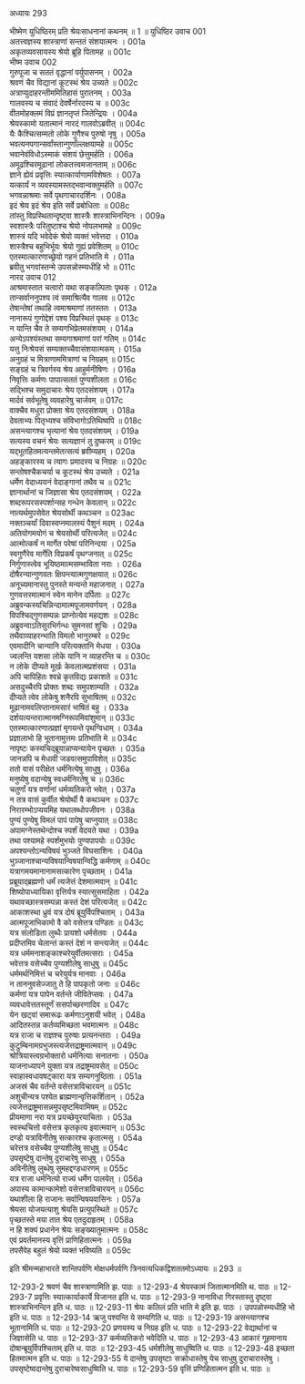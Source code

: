 अध्यायः 293

भीष्मेण युधिष्ठिरम् प्रति श्रेयःसाधनानां कथनम् ॥ 1 ॥
युधिष्ठिर उवाच	001  
अतत्त्वज्ञस्य शास्त्राणां सन्ततं संशयात्मनः ।	001a  
अकृतव्यवसायस्य श्रेयो ब्रूहि पितामह ॥	001c  
भीष्म उवाच	002  
गुरुपूजा च सततं वृद्धानां पर्युपासनम् ।	002a  
श्रवणं चैव विद्यानां कूटस्थं श्रेय उच्यते ॥	002c  
अत्राप्युदाहरन्तीममितिहासं पुरातनम् ।	003a  
गालवस्य च संवादं देवर्षेर्नारदस्य च ॥	003c  
वीतमोहक्लमं विप्रं ज्ञानतृप्तं जितेन्द्रियः ।	004a  
श्रेयस्कामो यतात्मानं नारदं गालवोऽब्रवीत् ॥	004c  
यैः कैश्चित्सम्मतो लोके गुणैश्च पुरुषो नृषु ।	005a  
भवत्यनपगान्सर्वांस्तान्गुणाँल्लक्षयामहे ॥	005c  
भवानेवंविधोऽस्माकं संशयं छेत्तुमर्हति ।	006a  
अमूढश्चिरमूढानां लोकतत्त्वमजानताम् ॥	006c  
ज्ञाने ह्येवं प्रवृत्तिः स्यात्कार्याणामविशेषतः ।	007a  
यत्कार्यं न व्यवस्यामस्तद्भवान्वक्तुमर्हति ॥	007c  
भगवन्नाश्रमाः सर्वे पृथगाचारदर्शिनः ।	008a  
इदं श्रेय इदं श्रेय इति सर्वे प्रबोधिताः ॥	008c  
तांस्तु विप्रस्थितान्दृष्ट्वा शास्त्रैः शास्त्राभिनन्दिनः ।	009a  
स्वशास्त्रैः परितुष्टाश्च श्रेयो नोपलभामहे ॥	009c  
शास्त्रं यदि भवेदेकं श्रेयो व्यक्तं भवेत्तदा ।	010a  
शास्त्रैश्च बहुभिर्भूयः श्रेयो गुह्यं प्रवेशितम् ॥	010c  
एतस्मात्कारणाच्छ्रेयो गहनं प्रतिभाति मे ।	011a  
ब्रवीतु भगवांस्तन्मे उपसन्नोस्म्यधीहि भो ॥	011c  
नारद उवाच	012  
आश्रमास्तात चत्वारो यथा सङ्कल्पिताः पृथक् ।	012a  
तान्सर्वाननुपश्य त्वं समाश्रित्यैव गालव ॥	012c  
तेषान्तेषां तथाहि त्वमाश्रमाणां ततस्ततः ।	013a  
नानारूपं गुणोद्देशं पश्य विप्रस्थितं पृथक् ॥	013c  
न यान्ति चैव ते सम्यगभिप्रेतमसंशयम् ।	014a  
अन्येऽपश्यंस्तथा सम्यगाश्रमाणां परां गतिम् ॥	014c  
यत्तु निःश्रेयसं सम्यक्तच्चैवासंशयात्मकम् ।	015a  
अनुग्रहं च मित्राणाममित्राणां च निग्रहम् ॥	015c  
सङ्ग्रहं च त्रिवर्गस्य श्रेय आहुर्मनीषिणः ।	016a  
निवृत्तिः कर्मणः पापात्सततं पुण्यशीलता ॥	016c  
सद्भिश्च समुदाचारः श्रेय एतदसंशयम् ।	017a  
मार्दवं सर्वभूतेषु व्यवहारेषु चार्जवम् ॥	017c  
वाक्चैव मधुरा प्रोक्ता श्रेय एतदसंशयम् ।	018a  
देवताभ्यः पितृभ्यश्च संविभागोऽतिथिष्वपि ॥	018c  
असन्त्यागश्च भृत्यानां श्रेय एतदसंशयम् ।	019a  
सत्यस्य वचनं श्रेयः सत्यज्ञानं तु दुष्करम् ॥	019c  
यद्भूतहितमत्यन्तमेतत्सत्यं ब्रवीम्यहम् ।	020a  
अहङ्कारस्य च त्यागः प्रमादस्य च निग्रहः ॥	020c  
सन्तोषश्चैकचर्या च कूटस्थं श्रेय उच्यते ।	021a  
धर्मेण वेदाध्ययनं वेदाङ्गानां तथैव च ॥	021c  
ज्ञानार्थानां च जिज्ञासा श्रेय एतदसंशयम् ।	022a  
शब्दरूपरसस्पर्शान्सह गन्धेन केवलान् ॥	022c  
नात्यर्थमुपसेवेत श्रेयसोर्थी कथञ्चन ॥	023ac  
नक्तञ्चर्यां दिवास्वप्नमालस्यं पैशुनं मदम् ।	024a  
अतियोगमयोगं च श्रेयसोर्थी परित्यजेत् ॥	024c  
आत्मोत्कर्षं न मार्गेत परेषां परिनिन्दया ।	025a  
स्वगुणैरेव मार्गेति विप्रकर्षं पृथग्जनात् ॥	025c  
निर्गुणास्त्वेव भूयिष्ठमात्मसम्भाविता नराः ।	026a  
दोषैरन्यान्गुणवतः क्षिपन्त्यात्मगुणक्षयात् ॥	026c  
अनूच्यमानास्तु पुनस्ते मन्यन्ते महाजनात् ।	027a  
गुणवत्तरमात्मानं स्वेन मानेन दर्पिताः ॥	027c  
अब्रुवन्कस्यचिन्निन्दामात्मपूजामवर्णयन् ।	028a  
विपश्चिद्गुणसम्पन्नः प्राप्नोत्येव महद्यशः ॥	028c  
अब्रुवन्वाऽतिसुरभिर्गन्धः सुमनसां शुचिः ।	029a  
तथैवाव्याहरन्भाति विमलो भानुरम्बरे ॥	029c  
एवमादीनि चान्यानि परित्यक्तानि मेधया ।	030a  
ज्वलन्ति यशसा लोके यानि न व्याहरन्ति च ॥	030c  
न लोके दीप्यते मूर्खः केवलात्मप्रशंसया ।	031a  
अपि चापिहितः श्वभ्रे कृतविद्यः प्रकाशते ॥	031c  
असदुच्चैरपि प्रोक्तः शब्दः समुपशाम्यति ।	032a  
दीप्यते त्वेव लोकेषु शनैरपि सुभाषितम् ॥	032c  
मूढानामवलिप्तानामसारं भाषितं बहु ।	033a  
दर्शयत्यन्तरात्मानमग्निरूपमिवांशुमान् ॥	033c  
एतस्मात्कारणात्प्रज्ञां मृगयन्ते पृथग्विधाम् ।	034a  
प्रज्ञालाभो हि भूतानामुत्तमः प्रतिभाति मे ॥	034c  
नापृष्टः कस्यचिद्ब्रूयान्नाप्यन्यायेन पृच्छतः ।	035a  
जानन्नपि च मेधावी जडवत्समुपाविशेत् ॥	035c  
ततो वासं परीक्षेत धर्मनित्येषु साधुषु ।	036a  
मनुष्येषु वदान्येषु स्वधर्मनिरतेषु च ॥	036c  
चतुर्णां यत्र वर्णानां धर्मव्यतिकरो भवेत् ।	037a  
न तत्र वासं कुर्वीत श्रेयोर्थी वै कथञ्चन ॥	037c  
निरारम्भोऽप्ययमिह यथालब्धोपजीवनः ।	038a  
पुण्यं पुण्येषु विमलं पापं पापेषु चाप्नुयात् ॥	038c  
अपामग्नेस्तथेन्दोश्च स्पर्शं वेदयते यथा ।	039a  
तथा पश्यामहे स्पर्शमुभयोः पुण्यपापयोः ॥	039c  
अपश्यन्तोऽन्यविषयं भुञ्जते विघसाशिनः ।	040a  
भुञ्जानाश्चान्यविषयान्विषयान्विद्धि कर्मणाम् ॥	040c  
यत्रागमयमानानामसत्कारेण पृच्छताम् ।	041a  
प्रब्रूयाद्ब्रह्मणो धर्मं त्यजेत्तं देशमात्मवान् ॥	041c  
शिष्योपाध्यायिका वृत्तिर्यत्र स्यात्सुसमाहिता ।	042a  
यथावच्छास्त्रसम्पन्ना कस्तं देशं परित्यजेत् ॥	042c  
आकाशस्था ध्रुवं यत्र दोषं ब्रूयुर्विपश्चिताम् ।	043a  
आत्मपूजाभिकामो वै को वसेत्तत्र पण्डितः ॥	043c  
यत्र संलोडिता लुब्धैः प्रायशो धर्मसेतवः ।	044a  
प्रदीप्तमिव चेलान्तं कस्तं देशं न सन्त्यजेत् ॥	044c  
यत्र धर्ममनाशङ्काश्चरेयुर्वीतमत्सराः ।	045a  
भवेत्तत्र वसेच्चैव पुण्यशीलेषु साधुषु ॥	045c  
धर्ममर्थनिमित्तं च चरेयुर्यत्र मानवाः ।	046a  
न ताननुवसेज्जातु ते हि पापकृतो जनाः ॥	046c  
कर्मणां यत्र पापेन वर्तन्ते जीवितेप्सवः ।	047a  
व्यवधावेत्ततस्तूर्णं ससर्पाच्छरणादिव ॥	047c  
येन खट्वां समारूढः कर्मणाऽनुशयी भवेत् ।	048a  
आदितस्तन्न कर्तव्यमिच्छता भवमात्मनः ॥	048c  
यत्र राजा च राज्ञश्च पुरुषाः प्रत्यनन्तराः ।	049a  
कुटुम्बिनामग्रभुजस्त्यजेत्तद्राष्ट्रमात्मवान् ॥	049c  
श्रोत्रियास्त्वग्रभोक्तारो धर्मनित्याः सनातनाः ।	050a  
याजनाध्यापने युक्ता यत्र तद्राष्ट्रमावसेत् ॥	050c  
स्वाहास्वधावषट्कारा यत्र सम्यगनुष्ठिताः ।	051a  
अजस्रं चैव वर्तन्ते वसेत्तत्राविचारयन् ॥	051c  
अशुचीन्यत्र पश्येत ब्राह्मणान्वृत्तिकर्शितान् ।	052a  
त्यजेत्तद्राष्ट्रमासन्नमुपसृष्टमिवामिषम् ॥	052c  
प्रीयमाणा नरा यत्र प्रयच्छेयुरयाचिताः ।	053a  
स्वस्थचित्तो वसेत्तत्र कृतकृत्य इवात्मवान् ॥	053c  
दण्डो यत्राविनीतेषु सत्कारश्च कृतात्मसु ।	054a  
चरेत्तत्र वसेच्चैव पुण्यशीलेषु साधुषु ॥	054c  
उपसृष्टेषु दान्तेषु दुराचारेषु साधुषु ।	055a  
अविनीतेषु लुब्धेषु सुमहद्दण्डधारणम् ॥	055c  
यत्र राजा धर्मनित्यो राज्यं धर्मेण पालयेत् ।	056a  
अपास्य कामान्कामेशो वसेत्तत्राविचारयन् ॥	056c  
यथाशीला हि राजानः सर्वान्विषयवासिनः ।	057a  
श्रेयसा योजयत्याशु श्रेयसि प्रत्युपस्थिते ॥	057c  
पृच्छतस्ते मया तात श्रेय एतदुदाहृतम् ।	058a  
न हि शक्यं प्रधानेन श्रेयः सङ्ख्यातुमात्मनः ॥	058c  
एवं प्रवर्तमानस्य वृत्तिं प्राणिहितात्मनः ।	059a  
तपसैवेह बहुलं श्रेयो व्यक्तं भविष्यति ॥ 	059c  

इति श्रीमन्महाभारते शान्तिपर्वणि मोक्षधर्मपर्वणि त्रिनवत्यधिकद्विशततमोऽध्यायः ॥ 293 ॥

12-293-2 श्रवणं चैव शास्त्राणामिति झ. पाठः ॥ 12-293-4 श्रेयस्कामं जितात्मानमिति थ. पाठः ॥ 12-293-7 प्रवृत्तिः स्यात्कार्याकार्ये विजानत इति ध. पाठः ॥ 12-293-9 नानाविधा गिरस्तास्तु दृष्ट्वा शास्त्राभिनन्दिन इति ध. पाठः ॥ 12-293-11 श्रेयः कलिलं प्रति भाति मे इति झ. पाठः । उपपन्नोस्म्यधीहि भो इति ध. पाठः ॥ 12-293-14 ऋजु पश्यन्ति ये सम्यगिति ध. पाठः ॥ 12-293-19 असन्त्यागश्च भूतानामिति ध. पाठः ॥ 12-293-20 प्रणयस्य च निग्रह इति ध. पाठः ॥ 12-293-22 वेद्यार्थानां च जिज्ञासेति ध. पाठः ॥ 12-293-37 कर्मव्यतिकरो भवेदिति ध. पाठः ॥ 12-293-43 आकारं गूहमानाय दोषान्ब्रूयुर्विपश्चिताम् इति ध. पाठः ॥ 12-293-45 धर्मशीलेषु साधुष्विति ध. पाठः ॥ 12-293-48 इच्छता हितमात्मन इति ध. पाठः ॥ 12-293-55 ये दान्तेषु उपसृष्टाः सक्रोधास्तेषु येच साधुषु दुराचारास्तेषु । उपसृष्टेष्वदान्तेषु दुराचारेष्वसाधुष्विति ध. पाठः ॥ 12-293-59 वृत्तिं प्रणिहितात्मन इति ध. पाठः ॥
